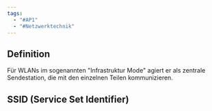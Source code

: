 ```yaml
---
tags:
  - "#AP1"
  - "#Netzwerktechnik"
---
```

## Definition
Für WLANs im sogenannten "Infrastruktur Mode" agiert er als zentrale Sendestation, die mit den einzelnen Teilen kommunizieren.

## SSID (Service Set Identifier)